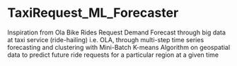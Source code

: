 # TaxiRequest_ML_Forecaster
Inspiration from Ola Bike Rides Request Demand Forecast  through  big data at taxi service (ride-hailing) i.e. OLA\, through multi-step time series forecasting and clustering with Mini-Batch K-means Algorithm on geospatial data to predict future ride requests for a particular region at a given time
